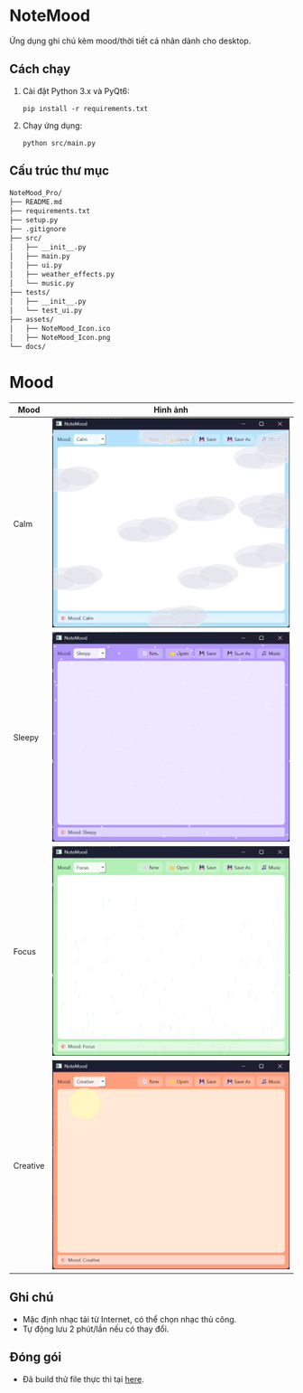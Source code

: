# NoteMood

Ứng dụng ghi chú kèm mood/thời tiết cá nhân dành cho desktop.

## Cách chạy
1. Cài đặt Python 3.x và PyQt6:
    ```
    pip install -r requirements.txt
    ```
2. Chạy ứng dụng:
    ```
    python src/main.py
    ```

## Cấu trúc thư mục
```
NoteMood_Pro/
├── README.md
├── requirements.txt
├── setup.py
├── .gitignore
├── src/
│   ├── __init__.py
│   ├── main.py
│   ├── ui.py
│   ├── weather_effects.py
│   └── music.py
├── tests/
│   ├── __init__.py
│   └── test_ui.py
├── assets/
│   ├── NoteMood_Icon.ico
│   ├── NoteMood_Icon.png
└── docs/
```

# Mood

| Mood       | Hình ảnh |
|-----------|----------|
| Calm      | ![Calm](assets/calm.png) |
| Sleepy    | ![Sleepy](assets/sleepy.png) |
| Focus     | ![Focus](assets/focus.png) |
| Creative  | ![Creative](assets/creative.png) |

## Ghi chú
- Mặc định nhạc tải từ Internet, có thể chọn nhạc thủ công.
- Tự động lưu 2 phút/lần nếu có thay đổi.

## Đóng gói
- Đã build thử file thực thi tại [here](https://github.com/mangodxd/NoteMood/releases/tag/v0.1.0).



